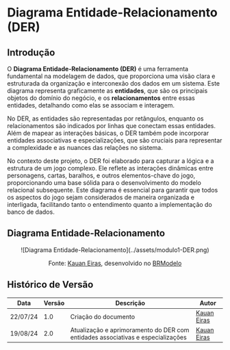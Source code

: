 # **Diagrama Entidade-Relacionamento (DER)**

## **Introdução**
O **Diagrama Entidade-Relacionamento (DER)** é uma ferramenta fundamental na modelagem de dados, que proporciona uma visão clara e estruturada da organização e interconexão dos dados em um sistema. Este diagrama representa graficamente as **entidades**, que são os principais objetos do domínio do negócio, e os **relacionamentos** entre essas entidades, detalhando como elas se associam e interagem.

No DER, as entidades são representadas por retângulos, enquanto os relacionamentos são indicados por linhas que conectam essas entidades. Além de mapear as interações básicas, o DER também pode incorporar entidades associativas e especializações, que são cruciais para representar a complexidade e as nuances das relações no sistema.

No contexto deste projeto, o DER foi elaborado para capturar a lógica e a estrutura de um jogo complexo. Ele reflete as interações dinâmicas entre personagens, cartas, baralhos, e outros elementos-chave do jogo, proporcionando uma base sólida para o desenvolvimento do modelo relacional subsequente. Este diagrama é essencial para garantir que todos os aspectos do jogo sejam considerados de maneira organizada e interligada, facilitando tanto o entendimento quanto a implementação do banco de dados.

## **Diagrama Entidade-Relacionamento**
<center>
![Diagrama Entidade-Relacionamento](../assets/modulo1-DER.png)

Fonte: [Kauan Eiras](https://github.com/kauaneiras), desenvolvido no [BRModelo](https://www.sis4.com/brModelo/)

</center>

## **Histórico de Versão**
| Data      | Versão | Descrição                                                | Autor                                        |
|-----------|--------|----------------------------------------------------------|----------------------------------------------|
| 22/07/24  | 1.0    | Criação do documento                                      | [Kauan Eiras](https://github.com/kauaneiras) |
| 19/08/24  | 2.0    | Atualização e aprimoramento do DER com entidades associativas e especializações | [Kauan Eiras](https://github.com/kauaneiras) |